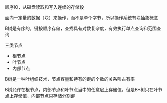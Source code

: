 顺序IO，从磁盘读取和写入连续的存储段

面向一定量的数据（块）来操作，而不是单个字节，所以操作系统有块抽象概念

B树是有序的，键按顺序存储，查找具有对数复杂度，有效执行单点查询和范围查询

三类节点

-   根节点
-   叶节点
-   内部节点

B树是一种叶组织技术，节点容量和持有的键的个数的关系叫占有率

B树允许在根节点，内部节点和叶节点当中的任意层上存储值，但是B+树只在叶节点上存储值，内部节点只存储分割键